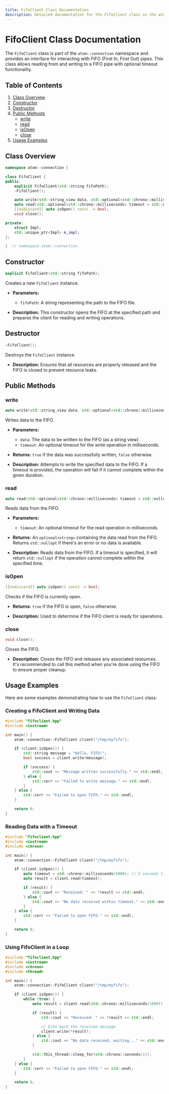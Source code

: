 ```yaml
---
title: FifoClient Class Documentation
description: Detailed documentation for the FifoClient class in the atom::connection namespace, including constructors, public methods, and usage examples for interacting with FIFO pipes in C++.
---
```


# FifoClient Class Documentation

The `FifoClient` class is part of the `atom::connection` namespace and provides an interface for interacting with FIFO (First In, First Out) pipes. This class allows reading from and writing to a FIFO pipe with optional timeout functionality.

## Table of Contents

1. [Class Overview](#class-overview)
2. [Constructor](#constructor)
3. [Destructor](#destructor)
4. [Public Methods](#public-methods)
   - [write](#write)
   - [read](#read)
   - [isOpen](#isopen)
   - [close](#close)
5. [Usage Examples](#usage-examples)

## Class Overview

```cpp
namespace atom::connection {

class FifoClient {
public:
    explicit FifoClient(std::string fifoPath);
    ~FifoClient();

    auto write(std::string_view data, std::optional<std::chrono::milliseconds> timeout = std::nullopt) -> bool;
    auto read(std::optional<std::chrono::milliseconds> timeout = std::nullopt) -> std::optional<std::string>;
    [[nodiscard]] auto isOpen() const -> bool;
    void close();

private:
    struct Impl;
    std::unique_ptr<Impl> m_impl;
};

}  // namespace atom::connection
```

## Constructor

```cpp
explicit FifoClient(std::string fifoPath);
```

Creates a new `FifoClient` instance.

- **Parameters:**

  - `fifoPath`: A string representing the path to the FIFO file.

- **Description:** This constructor opens the FIFO at the specified path and prepares the client for reading and writing operations.

## Destructor

```cpp
~FifoClient();
```

Destroys the `FifoClient` instance.

- **Description:** Ensures that all resources are properly released and the FIFO is closed to prevent resource leaks.

## Public Methods

### write

```cpp
auto write(std::string_view data, std::optional<std::chrono::milliseconds> timeout = std::nullopt) -> bool;
```

Writes data to the FIFO.

- **Parameters:**

  - `data`: The data to be written to the FIFO (as a string view).
  - `timeout`: An optional timeout for the write operation in milliseconds.

- **Returns:** `true` if the data was successfully written, `false` otherwise.

- **Description:** Attempts to write the specified data to the FIFO. If a timeout is provided, the operation will fail if it cannot complete within the given duration.

### read

```cpp
auto read(std::optional<std::chrono::milliseconds> timeout = std::nullopt) -> std::optional<std::string>;
```

Reads data from the FIFO.

- **Parameters:**

  - `timeout`: An optional timeout for the read operation in milliseconds.

- **Returns:** An `optional<string>` containing the data read from the FIFO. Returns `std::nullopt` if there's an error or no data is available.

- **Description:** Reads data from the FIFO. If a timeout is specified, it will return `std::nullopt` if the operation cannot complete within the specified time.

### isOpen

```cpp
[[nodiscard]] auto isOpen() const -> bool;
```

Checks if the FIFO is currently open.

- **Returns:** `true` if the FIFO is open, `false` otherwise.

- **Description:** Used to determine if the FIFO client is ready for operations.

### close

```cpp
void close();
```

Closes the FIFO.

- **Description:** Closes the FIFO and releases any associated resources. It's recommended to call this method when you're done using the FIFO to ensure proper cleanup.

## Usage Examples

Here are some examples demonstrating how to use the `FifoClient` class:

### Creating a FifoClient and Writing Data

```cpp
#include "fifoclient.hpp"
#include <iostream>

int main() {
    atom::connection::FifoClient client("/tmp/myfifo");

    if (client.isOpen()) {
        std::string message = "Hello, FIFO!";
        bool success = client.write(message);

        if (success) {
            std::cout << "Message written successfully." << std::endl;
        } else {
            std::cerr << "Failed to write message." << std::endl;
        }
    } else {
        std::cerr << "Failed to open FIFO." << std::endl;
    }

    return 0;
}
```

### Reading Data with a Timeout

```cpp
#include "fifoclient.hpp"
#include <iostream>
#include <chrono>

int main() {
    atom::connection::FifoClient client("/tmp/myfifo");

    if (client.isOpen()) {
        auto timeout = std::chrono::milliseconds(5000); // 5 seconds timeout
        auto result = client.read(timeout);

        if (result) {
            std::cout << "Received: " << *result << std::endl;
        } else {
            std::cout << "No data received within timeout." << std::endl;
        }
    } else {
        std::cerr << "Failed to open FIFO." << std::endl;
    }

    return 0;
}
```

### Using FifoClient in a Loop

```cpp
#include "fifoclient.hpp"
#include <iostream>
#include <chrono>
#include <thread>

int main() {
    atom::connection::FifoClient client("/tmp/myfifo");

    if (client.isOpen()) {
        while (true) {
            auto result = client.read(std::chrono::milliseconds(1000));

            if (result) {
                std::cout << "Received: " << *result << std::endl;

                // Echo back the received message
                client.write(*result);
            } else {
                std::cout << "No data received, waiting..." << std::endl;
            }

            std::this_thread::sleep_for(std::chrono::seconds(1));
        }
    } else {
        std::cerr << "Failed to open FIFO." << std::endl;
    }

    return 0;
}
```
